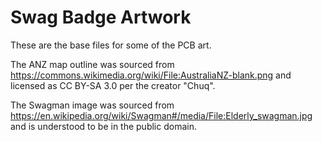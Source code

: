 # Swag Badge Artwork

These are the base files for some of the PCB art.

The ANZ map outline was sourced from https://commons.wikimedia.org/wiki/File:AustraliaNZ-blank.png and licensed as CC BY-SA 3.0 per the creator "Chuq".

The Swagman image was sourced from https://en.wikipedia.org/wiki/Swagman#/media/File:Elderly_swagman.jpg and is understood to be in the public domain.
